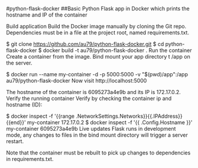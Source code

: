 #python-flask-docker
##Basic Python Flask app in Docker which prints the hostname and IP of the container

Build application
Build the Docker image manually by cloning the Git repo. Dependencies must be in a file at the project root, named requirements.txt.

$ git clone https://github.com/au79/python-flask-docker.git
$ cd python-flask-docker
$ docker build -t au79/python-flask-docker .
Run the container
Create a container from the image. Bind mount your app directory t /app on the server.

$ docker run --name my-container -d -p 5000:5000 -v "$(pwd)/app":/app au79/python-flask-docker
Now visit http://localhost:5000

 The hostname of the container is 6095273a4e9b and its IP is 172.17.0.2. 
Verify the running container
Verify by checking the container ip and hostname (ID):

$ docker inspect -f '{{range .NetworkSettings.Networks}}{{.IPAddress}}{{end}}' my-container
172.17.0.2
$ docker inspect -f '{{ .Config.Hostname }}' my-container
6095273a4e9b
Live updates
Flask runs in development mode, any changes to files in the bind mount directory will trigger a server restart.

Note that the container must be rebuilt to pick up changes to dependencies in requirements.txt.
